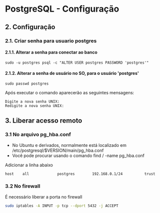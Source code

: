 # PostgreSQL - Configuração

## 2. Configuração

### 2.1. Criar senha para usuario postgres

#### 2.1.1. Alterar a senha para conectar ao banco
```
sudo -u postgres psql -c "ALTER USER postgres PASSWORD 'postgres'"
```

#### 2.1.2. Alterar a senha de usuário no SO, para o usuário 'postgres'
```
sudo passwd postgres
```
Após executar o comando aparecerão as seguintes mensagens:
```
Digite a nova senha UNIX:
Redigite a nova senha UNIX:
```


## 3. Liberar acesso remoto

### 3.1 No arquivo pg_hba.conf
   - No Ubuntu e derivados, normalmente está localizado em /etc/postgresql/$VERSION/main/pg_hba.conf
   - Você pode procurar usando o comando find / -name pg_hba.conf

Adicionar a linha abaixo
```bash
host    all             postgres        192.168.0.1/24          trust
```

### 3.2 No firewall

É necessário liberar a porta no firewall
```sh
sudo iptables -A INPUT -p tcp --dport 5432 -j ACCEPT
```

